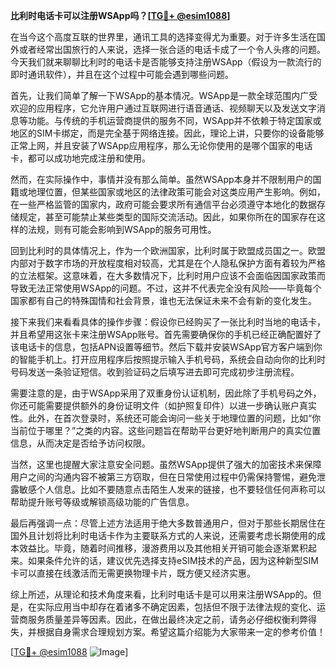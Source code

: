 **比利时电话卡可以注册WSApp吗？[[TG💪+ @esim1088](https://t.me/s/esim1088)]**

在当今这个高度互联的世界里，通讯工具的选择变得尤为重要。对于许多生活在国外或者经常出国旅行的人来说，选择一张合适的电话卡成了一个令人头疼的问题。今天我们就来聊聊比利时的电话卡是否能够支持注册WSApp（假设为一款流行的即时通讯软件），并且在这个过程中可能会遇到哪些问题。

首先，让我们简单了解一下WSApp的基本情况。WSApp是一款全球范围内广受欢迎的应用程序，它允许用户通过互联网进行语音通话、视频聊天以及发送文字消息等功能。与传统的手机运营商提供的服务不同，WSApp并不依赖于特定国家或地区的SIM卡绑定，而是完全基于网络连接。因此，理论上讲，只要你的设备能够正常上网，并且安装了WSApp应用程序，那么无论你使用的是哪个国家的电话卡，都可以成功地完成注册和使用。

然而，在实际操作中，事情并没有那么简单。虽然WSApp本身并不限制用户的国籍或地理位置，但某些国家或地区的法律政策可能会对这类应用产生影响。例如，在一些严格监管的国家内，政府可能会要求所有通信平台必须遵守本地化的数据存储规定，甚至可能禁止某些类型的国际交流活动。因此，如果你所在的国家存在这样的法规，则有可能会影响到WSApp的服务可用性。

回到比利时的具体情况上，作为一个欧洲国家，比利时属于欧盟成员国之一。欧盟内部对于数字市场的开放程度相对较高，尤其是在个人隐私保护方面有着较为严格的立法框架。这意味着，在大多数情况下，比利时用户应该不会面临因国家政策而导致无法正常使用WSApp的问题。不过，这并不代表完全没有风险——毕竟每个国家都有自己的特殊国情和社会背景，谁也无法保证未来不会有新的变化发生。

接下来我们来看看具体的操作步骤：假设你已经购买了一张比利时当地的电话卡，并且希望用这张卡来注册WSApp账号。首先需要确保你的手机已经正确配置好了该电话卡的信息，包括APN设置等细节。然后下载并安装WSApp官方客户端到你的智能手机上。打开应用程序后按照提示输入手机号码，系统会自动向你的比利时号码发送一条验证短信。收到验证码之后填写进去即可完成初步注册流程。

需要注意的是，由于WSApp采用了双重身份认证机制，因此除了手机号码之外，你还可能需要提供额外的身份证明文件（如护照复印件）以进一步确认账户真实性。此外，在首次登录时，系统还可能会询问一些关于地理位置的问题，比如“你当前位于哪里？”之类的内容。这些问题旨在帮助平台更好地判断用户的真实位置信息，从而决定是否给予访问权限。

当然，这里也提醒大家注意安全问题。虽然WSApp提供了强大的加密技术来保障用户之间的沟通内容不被第三方窃取，但在日常使用过程中仍需保持警惕，避免泄露敏感个人信息。比如不要随意点击陌生人发来的链接，也不要轻信任何声称可以帮助提升账号等级或解锁高级功能的广告信息。

最后再强调一点：尽管上述方法适用于绝大多数普通用户，但对于那些长期居住在国外且计划将比利时电话卡作为主要联系方式的人来说，还需要考虑长期使用的成本效益比。毕竟，随着时间推移，漫游费用以及其他相关开销可能会逐渐累积起来。如果条件允许的话，建议优先选择支持eSIM技术的产品，因为这种新型SIM卡可以直接在线激活而无需更换物理卡片，既方便又经济实惠。

综上所述，从理论和技术角度来看，比利时电话卡是可以用来注册WSApp的。但是，在实际应用当中却存在着诸多不确定因素，包括但不限于法律法规的变化、运营商服务质量差异等因素。因此，在做出最终决定之前，请务必仔细权衡利弊得失，并根据自身需求合理规划方案。希望这篇介绍能为大家带来一定的参考价值！

[[TG💪+ @esim1088](https://t.me/s/esim1088) ![Image](https://i.postimg.cc/4NQfJmqS/Snipaste-2025-05-13-00-14-12.png)]